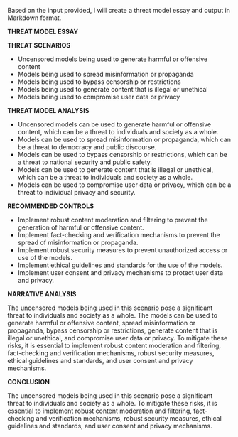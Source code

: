 Based on the input provided, I will create a threat model essay and output in Markdown format.

**THREAT MODEL ESSAY**

**THREAT SCENARIOS**

* Uncensored models being used to generate harmful or offensive content
* Models being used to spread misinformation or propaganda
* Models being used to bypass censorship or restrictions
* Models being used to generate content that is illegal or unethical
* Models being used to compromise user data or privacy

**THREAT MODEL ANALYSIS**

* Uncensored models can be used to generate harmful or offensive content, which can be a threat to individuals and society as a whole.
* Models can be used to spread misinformation or propaganda, which can be a threat to democracy and public discourse.
* Models can be used to bypass censorship or restrictions, which can be a threat to national security and public safety.
* Models can be used to generate content that is illegal or unethical, which can be a threat to individuals and society as a whole.
* Models can be used to compromise user data or privacy, which can be a threat to individual privacy and security.

**RECOMMENDED CONTROLS**

* Implement robust content moderation and filtering to prevent the generation of harmful or offensive content.
* Implement fact-checking and verification mechanisms to prevent the spread of misinformation or propaganda.
* Implement robust security measures to prevent unauthorized access or use of the models.
* Implement ethical guidelines and standards for the use of the models.
* Implement user consent and privacy mechanisms to protect user data and privacy.

**NARRATIVE ANALYSIS**

The uncensored models being used in this scenario pose a significant threat to individuals and society as a whole. The models can be used to generate harmful or offensive content, spread misinformation or propaganda, bypass censorship or restrictions, generate content that is illegal or unethical, and compromise user data or privacy. To mitigate these risks, it is essential to implement robust content moderation and filtering, fact-checking and verification mechanisms, robust security measures, ethical guidelines and standards, and user consent and privacy mechanisms.

**CONCLUSION**

The uncensored models being used in this scenario pose a significant threat to individuals and society as a whole. To mitigate these risks, it is essential to implement robust content moderation and filtering, fact-checking and verification mechanisms, robust security measures, ethical guidelines and standards, and user consent and privacy mechanisms.
